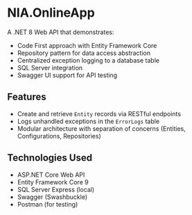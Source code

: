 # NIA.OnlineApp

A .NET 8 Web API that demonstrates:

- Code First approach with Entity Framework Core
- Repository pattern for data access abstraction
- Centralized exception logging to a database table
- SQL Server integration
- Swagger UI support for API testing

## Features

- Create and retrieve `Entity` records via RESTful endpoints
- Logs unhandled exceptions in the `ErrorLogs` table
- Modular architecture with separation of concerns (Entities, Configurations, Repositories)

## Technologies Used

- ASP.NET Core Web API
- Entity Framework Core 9
- SQL Server Express (local)
- Swagger (Swashbuckle)
- Postman (for testing)

